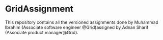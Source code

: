 # GridAssignment
This repository contains all the versioned assignments done by Muhammad Ibrahim (Associate software engineer @Grid)assigned by Adnan Sharif (Associate product manager@Grid).
